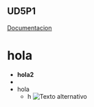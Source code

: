 ## UD5P1
[Documentacion](./Docs/documentacio.md)
# hola
- **hola2**
- 
- hola
    - h
![Texto alternativo](./img/Name.png)
